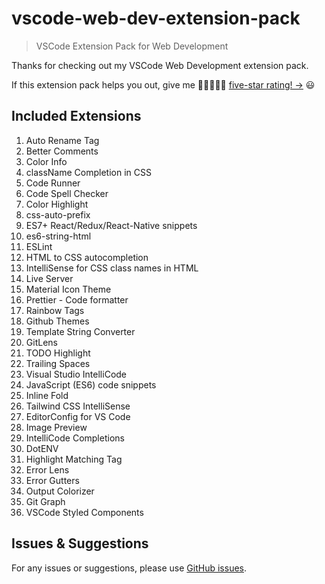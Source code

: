 # vscode-web-dev-extension-pack

> VSCode Extension Pack for Web Development

Thanks for checking out my VSCode Web Development extension pack.

If this extension pack helps you out, give me 🌟🌟🌟🌟🌟 [five-star rating! →](https://marketplace.visualstudio.com/items?itemName=c0der-himel.vscode-wev-dev-extension-pack&ssr=false#review-details) 😃

## Included Extensions

1. Auto Rename Tag
2. Better Comments
3. Color Info
4. className Completion in CSS
5. Code Runner
6. Code Spell Checker
7. Color Highlight
8. css-auto-prefix
9. ES7+ React/Redux/React-Native snippets
10. es6-string-html
11. ESLint
12. HTML to CSS autocompletion
13. IntelliSense for CSS class names in HTML
14. Live Server
15. Material Icon Theme
16. Prettier - Code formatter
17. Rainbow Tags
18. Github Themes
19. Template String Converter
20. GitLens
21. TODO Highlight
22. Trailing Spaces
23. Visual Studio IntelliCode
24. JavaScript (ES6) code snippets
25. Inline Fold
26. Tailwind CSS IntelliSense
27. EditorConfig for VS Code
28. Image Preview
29. IntelliCode Completions
30. DotENV
31. Highlight Matching Tag
32. Error Lens
33. Error Gutters
34. Output Colorizer
35. Git Graph
36. VSCode Styled Components

## Issues & Suggestions

For any issues or suggestions, please use [GitHub issues](https://github.com/c0der-himel/vscode-web-dev-extension-pack).
